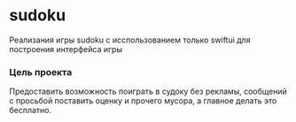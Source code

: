 #  sudoku

Реализания игры sudoku с исспользованием только swiftui для построения интерфейса игры

### Цель проекта
Предоставить возможность поиграть в судоку без рекламы, сообщений с просьбой поставить оценку и прочего мусора, а главное делать это бесплатно.
